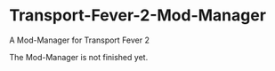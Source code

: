 # Transport-Fever-2-Mod-Manager
A Mod-Manager for Transport Fever 2

The Mod-Manager is not finished yet.
